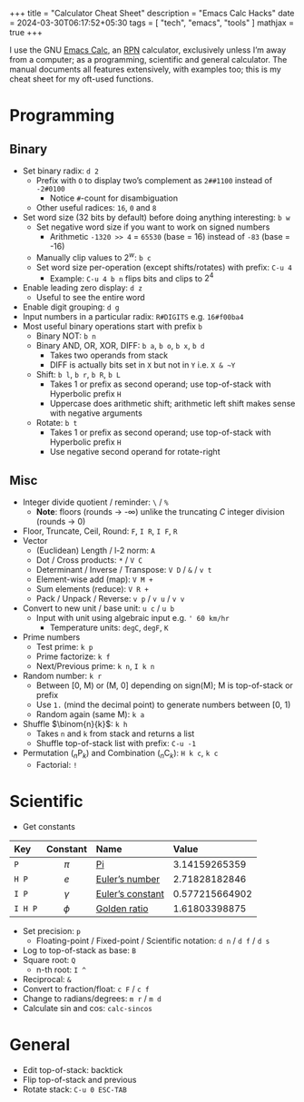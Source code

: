 +++
title = "Calculator Cheat Sheet"
description = "Emacs Calc Hacks"
date = 2024-03-30T06:17:52+05:30
tags = [ "tech", "emacs", "tools" ]
mathjax = true
+++

I use the GNU [Emacs Calc][], an [RPN][] calculator, exclusively unless I’m away from a computer; as a programming, scientific and general calculator.  The manual documents all features extensively, with examples too; this is my cheat sheet for my oft-used functions.

[rpn]: https://en.wikipedia.org/wiki/Reverse_Polish_notation
[emacs calc]: https://www.gnu.org/software/emacs/manual/html_mono/calc.html

# Programming

## Binary

* Set binary radix: `d 2`
  - Prefix with `O` to display two’s complement as `2##1100` instead of `-2#0100`
    + Notice `#`-count for disambiguation
  - Other useful radices: `16`, `0` and `8`
* Set word size (32 bits by default) before doing anything interesting: `b w`
  - Set negative word size if you want to work on signed numbers
    + Arithmetic `-1320 >> 4` = `65530` (base = 16) instead of `-83` (base = -16)
  - Manually clip values to $2^w$: `b c`
  - Set word size per-operation (except shifts/rotates) with prefix: `C-u 4`
    + Example: `C-u 4 b n` flips bits and clips to $2^4$
* Enable leading zero display: `d z`
  - Useful to see the entire word
* Enable digit grouping: `d g`
* Input numbers in a particular radix: `R#DIGITS` e.g. `16#f00ba4`
* Most useful binary operations start with prefix `b`
  - Binary NOT: `b n`
  - Binary AND, OR, XOR, DIFF: `b a`, `b o`, `b x`, `b d`
    + Takes two operands from stack
    + DIFF is actually bits set in `X` but not in `Y` i.e. `X & ~Y`
  - Shift: `b l`, `b r`, `b R`, `b L`
    + Takes 1 or prefix as second operand; use top-of-stack with Hyperbolic prefix `H` 
    + Uppercase does arithmetic shift; arithmetic left shift makes sense with negative arguments
  - Rotate: `b t`
    + Takes 1 or prefix as second operand; use top-of-stack with Hyperbolic prefix `H` 
    + Use negative second operand for rotate-right

## Misc

* Integer divide quotient / reminder: `\` / `%`
  - **Note**: floors (rounds → -∞) unlike the truncating _C_ integer division (rounds → 0)
* Floor, Truncate, Ceil, Round: `F`, `I R`, `I F`, `R`
* Vector
  - (Euclidean) Length / l-2 norm: `A`
  - Dot / Cross products: `*` / `V C`
  - Determinant / Inverse / Transpose: `V D` / `&` / `v t`
  - Element-wise add (map): `V M +`
  - Sum elements (reduce): `V R +`
  - Pack / Unpack / Reverse: `v p` / `v u` / `v v`
* Convert to new unit / base unit: `u c` / `u b`
  - Input with unit using algebraic input e.g. `' 60 km/hr`
    + Temperature units: `degC`, `degF`, `K`
* Prime numbers
  - Test prime: `k p`
  - Prime factorize: `k f`
  - Next/Previous prime: `k n`, `I k n`
* Random number: `k r`
  - Between [0, M) or (M, 0] depending on sign(M); M is top-of-stack or prefix
  - Use `1.` (mind the decimal point) to generate numbers between [0, 1)
  - Random again (same M): `k a`
* Shuffle $\binom{n}{k}$: `k h`
  - Takes `n` and `k` from stack and returns a list
  - Shuffle top-of-stack list with prefix: `C-u -1`
* Permutation (${}_n\mathrm{ P }_k$) and Combination (${}_n\mathrm{ C }_k$): `H k c`, `k c`
  - Factorial: `!`

# Scientific

* Get constants

| Key     | Constant | Name                 | Value          |
|:--------|:--------:|:---------------------|:---------------|
| `P`     | $\pi$    | [Pi][]               | 3.14159265359  |
| `H P`   | $e$      | [Euler’s number][]   | 2.71828182846  |
| `I P`   | $\gamma$ | [Euler’s constant][] | 0.577215664902 |
| `I H P` | $\phi$   | [Golden ratio][]     | 1.61803398875  |

* Set precision: `p`
  - Floating-point / Fixed-point / Scientific notation: `d n` / `d f` / `d s`
* Log to top-of-stack as base: `B`
* Square root: `Q`
  - n-th root: `I ^`
* Reciprocal: `&`
* Convert to fraction/float: `c F` / `c f`
* Change to radians/degrees: `m r` / `m d`
* Calculate sin and cos: `calc-sincos`

# General

* Edit top-of-stack: backtick
* Flip top-of-stack and previous
* Rotate stack: `C-u 0 ESC-TAB`

[euler’s number]: https://en.wikipedia.org/wiki/E_(mathematical_constant)
[golden ratio]: https://en.wikipedia.org/wiki/Golden_ratio
[euler’s constant]: https://en.wikipedia.org/wiki/Euler%27s_constant
[pi]: https://en.wikipedia.org/wiki/Pi
